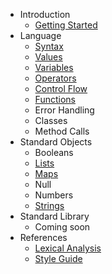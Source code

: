 - Introduction
    - [Getting Started](/docs/{{version}}/getting-started)
- Language
    - [Syntax](/docs/{{version}}/syntax)
    - [Values](/docs/{{version}}/values)
    - [Variables](/docs/{{version}}/variables)
    - [Operators](/docs/{{version}}/operators)
    - [Control Flow](/docs/{{version}}/control-flow)
    - [Functions](/docs/{{version}}/functions)
    - <span class="text-gray-400 font-normal">Error Handling</span>
    - <span class="text-gray-400 font-normal">Classes</span>
    - <span class="text-gray-400 font-normal">Method Calls</span>
- Standard Objects
    - <span class="text-gray-400 font-normal">Booleans</span>
    - [Lists](/docs/{{version}}/lists)
    - [Maps](/docs/{{version}}/maps)
    - <span class="text-gray-400 font-normal">Null</span>
    - <span class="text-gray-400 font-normal">Numbers</span>
    - [Strings](/docs/{{version}}/strings)
- Standard Library
    - <span class="text-gray-400 font-normal">Coming soon</span>
- References
    - [Lexical Analysis](/docs/{{version}}/lexical-analysis)
    - [Style Guide](/docs/{{version}}/style-guide)
